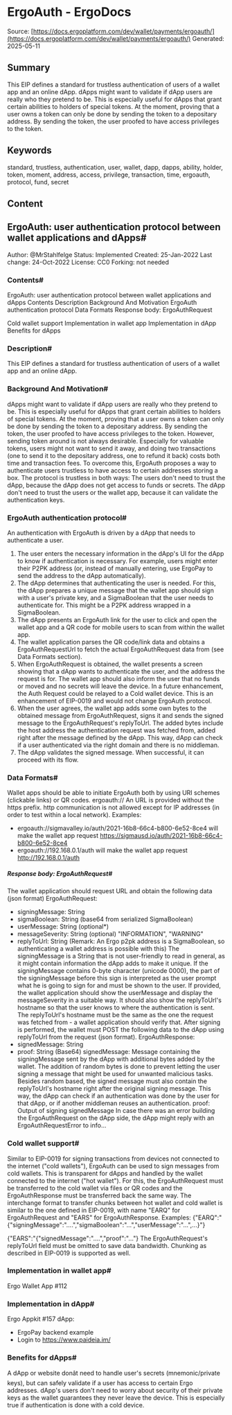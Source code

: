 # ErgoAuth - ErgoDocs
Source: [https://docs.ergoplatform.com/dev/wallet/payments/ergoauth/](https://docs.ergoplatform.com/dev/wallet/payments/ergoauth/)
Generated: 2025-05-11

## Summary
This EIP defines a standard for trustless authentication of users of a wallet app and an online dApp. dApps might want to validate if dApp users are really who they pretend to be. This is especially
useful for dApps that grant certain abilities to holders of special tokens. At the moment,
proving that a user owns a token can only be done by sending the token to a depositary address. By sending the token, the user proofed to have access privileges to the token.

## Keywords
standard, trustless, authentication, user, wallet, dapp, dapps, ability, holder, token, moment, address, access, privilege, transaction, time, ergoauth, protocol, fund, secret

## Content
## ErgoAuth: user authentication protocol between wallet applications and dApps#
Author: @MrStahlfelge
Status: Implemented
Created: 25-Jan-2022
Last change: 24-Oct-2022
License: CC0
Forking: not needed

### Contents#
ErgoAuth: user authentication protocol between wallet applications and dApps
Contents
Description
Background And Motivation
ErgoAuth authentication protocol
Data Formats
Response body: ErgoAuthRequest


Cold wallet support
Implementation in wallet app
Implementation in dApp
Benefits for dApps

### Description#
This EIP defines a standard for trustless authentication of users of a wallet app and an online dApp.

### Background And Motivation#
dApps might want to validate if dApp users are really who they pretend to be. This is especially
useful for dApps that grant certain abilities to holders of special tokens. At the moment,
proving that a user owns a token can only be done by sending the token to a depositary address.
By sending the token, the user proofed to have access privileges to the token.
However, sending token around is not always desirable. Especially for valuable tokens, users might
not want to send it away, and doing two transactions (one to send it to the depositary address, one
to refund it back) costs both time and transaction fees.
To overcome this, ErgoAuth proposes a way to authenticate users trustless to have access to certain
addresses storing a box. The protocol is trustless in both ways: The users don't need to trust
the dApp, because the dApp does not get access to funds or secrets. The dApp don't need to trust
the users or the wallet app, because it can validate the authentication keys.

### ErgoAuth authentication protocol#
An authentication with ErgoAuth is driven by a dApp that needs to authenticate a user.
1) The user enters the necessary information in the dApp's UI for the dApp to know if authentication
is necessary. For example, users might enter their P2PK address (or, instead of manually entering,
use ErgoPay to send the address to the dApp automatically).
2) The dApp determines that authenticating the user is needed. For this, the dApp prepares a unique
message that the wallet app should sign with a user's private key, and a SigmaBoolean that the user
needs to authenticate for. This might be a P2PK address wrapped in a SigmaBoolean.
3) The dApp presents an ErgoAuth link for the user to click and open the wallet app and a QR code
for mobile users to scan from within the wallet app.
4) The wallet application parses the QR code/link data and obtains a
ErgoAuthRequestUrl to fetch the actual ErgoAuthRequest data from
(see Data Formats section).
5) When ErgoAuthRequest is obtained, the wallet presents a screen showing that a dApp wants to
authenticate the user, and the address the request is for. The wallet app should also inform the
user that no funds or moved and no secrets will leave the device.
In a future enhancement, the Auth Request could be relayed to a Cold wallet device. This is an enhancement 
of EIP-0019 and would not change ErgoAuth protocol.
6) When the user agrees, the wallet app adds some own bytes to the obtained message from ErgoAuthRequest,
signs it  and sends the signed message to the ErgoAuthRequest's replyToUrl. The added bytes include
the host address the authentication request was fetched from, added right after the message defined
by the dApp. This way, dApp can check if a user authenticated via the right domain and there is no
middleman.
8) The dApp validates the signed message. When successful, it can proceed with its flow.

### Data Formats#
Wallet apps should be able to initiate ErgoAuth both by using URI schemes
(clickable links) or QR codes.
ergoauth://<URL>
An URL is provided without the https prefix. http communication is not allowed except for IP addresses
(in order to test within a local network).
Examples:
* ergoauth://sigmavalley.io/auth/2021-16b8-66c4-b800-6e52-8ce4 will make the wallet app request
https://sigmausd.io/auth/2021-16b8-66c4-b800-6e52-8ce4
* ergoauth://192.168.0.1/auth will make the wallet app request
http://192.168.0.1/auth

##### Response body: ErgoAuthRequest#
The wallet application should request URL and obtain the following data (json format)
ErgoAuthRequest:
  - signingMessage: String
  - sigmaBoolean: String (base64 from serialized SigmaBoolean)
  - userMessage: String (optional*)
  - messageSeverity: String (optional) "INFORMATION", "WARNING"
  - replyToUrl: String
(Remark: An Ergo p2pk address is a SigmaBoolean, so authenticating a wallet address is possible with this)
The signingMessage is a String that is not user-friendly to read in general, as it might contain
information the dApp adds to make it unique. If the signingMessage contains 0-byte character (unicode 0000), 
the part of the signingMessage before this sign is interpreted as the user prompt what he is going to sign for
and must be shown to the user.
If provided, the wallet application should show the userMessage and display the messageSeverity
in a suitable way. It should also show the replyToUrl's hostname so that the user knows to where 
the authentication is sent. The replyToUrl's hostname must be the same as the one the request was
fetched from - a wallet application should verify that.
After signing is performed, the
wallet must POST the following data to the dApp using replyToUrl from the
request (json format).
ErgoAuthResponse:
  - signedMessage: String
  - proof: String (Base64)
signedMessage: Message containing the signingMessage sent by the dApp with additional bytes added by the 
wallet. The addition of random bytes is done to prevent letting the user signing a message that might be used
for unwanted malicious tasks. Besides random based, the signed message must also contain the replyToUrl's 
hostname right after the original signing message. This way, the dApp can check if an authentication was done by
the user for that dApp, or if another middleman reuses an authentication.
proof: Output of signing signedMessage
In case there was an error building the ErgoAuthRequest on the dApp side, the dApp might reply
with an ErgoAuthRequestError to info...

### Cold wallet support#
Similar to EIP-0019 for signing transactions from devices not connected to the internet 
("cold wallets"), ErgoAuth can be used to sign messages from cold wallets. This is transparent for 
dApps and handled by the wallet connected to the internet ("hot wallet").
For this, the ErgoAuthRequest must be transferred to the cold wallet via files or QR codes and 
the ErgoAuthResponse must be transferred back the same way.
The interchange format to transfer chunks between hot wallet and cold wallet is similar to the one 
defined in EIP-0019, with name "EARQ" for ErgoAuthRequest and "EARS" 
for ErgoAuthResponse. Examples:
{"EARQ":"{\"signingMessage\":\"....\",\"sigmaBoolean\":\"...\",\"userMessage\":\"...\",...}"}

 {"EARS":"{\"signedMessage\":\"....\",\"proof\":\"...\"}
The ErgoAuthRequest's replyToUrl field must be omitted to save data bandwidth.
Chunking as described in EIP-0019 is supported as well.

### Implementation in wallet app#
Ergo Wallet App #112

### Implementation in dApp#
Ergo Appkit #157
dApp: 
* ErgoPay backend example
* Login to https://www.paideia.im/

### Benefits for dApps#
A dApp or website donât need to handle user's secrets (mnemonic/private keys), but can
safely validate if a user has access to certain Ergo addresses.
dApp's users don't need to worry about security of their private keys as the
wallet guarantees they never leave the device. This is especially true if authentication
is done with a cold device.
